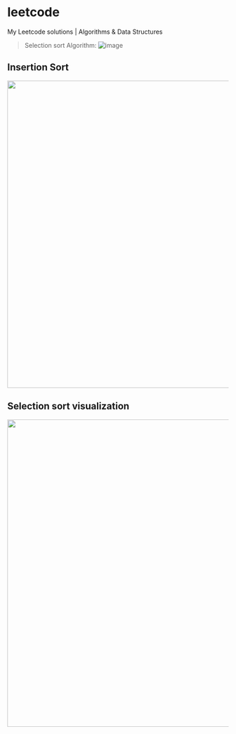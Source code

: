 # leetcode
My Leetcode solutions | Algorithms &amp; Data Structures
> Selection sort Algorithm:
![image](https://user-images.githubusercontent.com/84252587/231374371-cd63447f-0726-423a-b6f7-3b90517b3f94.png)
## Insertion Sort
<img width="700px" src="https://i.pinimg.com/originals/92/b0/34/92b034385c440e08bc8551c97df0a2e3.gif">

## Selection sort visualization
<img width="700px" src="https://miro.medium.com/v2/resize:fit:1400/1*5WXRN62ddiM_Gcf4GDdCZg.gif">


